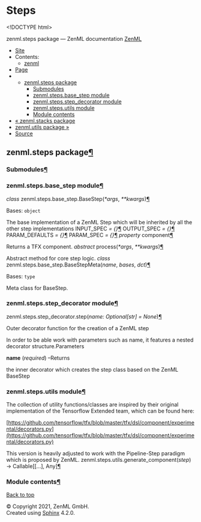 # Steps

&lt;!DOCTYPE html&gt;

zenml.steps package — ZenML documentation  [ZenML](https://github.com/zenml-io/zenml/tree/154f041af2db9874b351cccd305478a173a7e939/docs/sphinx_docs/_build/html/index.html)

*  [Site](https://github.com/zenml-io/zenml/tree/154f041af2db9874b351cccd305478a173a7e939/docs/sphinx_docs/_build/html/index.html)
  * Contents:
    * [zenml](https://github.com/zenml-io/zenml/tree/154f041af2db9874b351cccd305478a173a7e939/docs/sphinx_docs/_build/html/modules.html)
*  [Page](zenml.steps.md)
  * * [zenml.steps package](zenml.steps.md)
      * [Submodules](zenml.steps.md#submodules)
      * [zenml.steps.base\_step module](zenml.steps.md#module-zenml.steps.base_step)
      * [zenml.steps.step\_decorator module](zenml.steps.md#module-zenml.steps.step_decorator)
      * [zenml.steps.utils module](zenml.steps.md#module-zenml.steps.utils)
      * [Module contents](zenml.steps.md#module-zenml.steps)
* [ « zenml.stacks package](zenml.stacks.md)
* [ zenml.utils package »](zenml.utils.md)
*  [Source](https://github.com/zenml-io/zenml/tree/154f041af2db9874b351cccd305478a173a7e939/docs/sphinx_docs/_build/html/_sources/zenml.steps.rst.txt)

## zenml.steps package[¶](zenml.steps.md#zenml-steps-package)

### Submodules[¶](zenml.steps.md#submodules)

### zenml.steps.base\_step module[¶](zenml.steps.md#module-zenml.steps.base_step)

 _class_ zenml.steps.base\_step.BaseStep\(_\*args_, _\*\*kwargs_\)[¶](zenml.steps.md#zenml.steps.base_step.BaseStep)

Bases: `object`

The base implementation of a ZenML Step which will be inherited by all the other step implementations INPUT\_SPEC _= {}_[¶](zenml.steps.md#zenml.steps.base_step.BaseStep.INPUT_SPEC) OUTPUT\_SPEC _= {}_[¶](zenml.steps.md#zenml.steps.base_step.BaseStep.OUTPUT_SPEC) PARAM\_DEFAULTS _= {}_[¶](zenml.steps.md#zenml.steps.base_step.BaseStep.PARAM_DEFAULTS) PARAM\_SPEC _= {}_[¶](zenml.steps.md#zenml.steps.base_step.BaseStep.PARAM_SPEC) _property_ component[¶](zenml.steps.md#zenml.steps.base_step.BaseStep.component)

Returns a TFX component. _abstract_ process\(_\*args_, _\*\*kwargs_\)[¶](zenml.steps.md#zenml.steps.base_step.BaseStep.process)

Abstract method for core step logic. _class_ zenml.steps.base\_step.BaseStepMeta\(_name_, _bases_, _dct_\)[¶](zenml.steps.md#zenml.steps.base_step.BaseStepMeta)

Bases: `type`

Meta class for BaseStep.

### zenml.steps.step\_decorator module[¶](zenml.steps.md#module-zenml.steps.step_decorator)

 zenml.steps.step\_decorator.step\(_name: Optional\[str\] = None_\)[¶](zenml.steps.md#zenml.steps.step_decorator.step)

Outer decorator function for the creation of a ZenML step

In order to be able work with parameters such as name, it features a nested decorator structure.Parameters

**name** \(_required_\) –Returns

the inner decorator which creates the step class based on the ZenML BaseStep

### zenml.steps.utils module[¶](zenml.steps.md#module-zenml.steps.utils)

The collection of utility functions/classes are inspired by their original implementation of the Tensorflow Extended team, which can be found here:

[https://github.com/tensorflow/tfx/blob/master/tfx/dsl/component/experimental/decorators.py](https://github.com/tensorflow/tfx/blob/master/tfx/dsl/component/experimental/decorators.py)

This version is heavily adjusted to work with the Pipeline-Step paradigm which is proposed by ZenML. zenml.steps.utils.generate\_component\(_step_\) → Callable\[\[...\], Any\][¶](zenml.steps.md#zenml.steps.utils.generate_component)

### Module contents[¶](zenml.steps.md#module-zenml.steps)

 [Back to top](zenml.steps.md)

 © Copyright 2021, ZenML GmbH.  
 Created using [Sphinx](http://sphinx-doc.org/) 4.2.0.  



